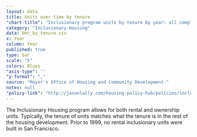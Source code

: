 ```yaml
---
layout: data
title: Units over time by tenure
"chart-title": "Inclusionary program units by tenure by year: all completed projects, 1992-2014 Q1"
category: "Inclusionary-Housing"
data: bmr_by_tenure.csv
x: Year
column: Year
published: true
type: bar
scale: "5"
colors: Blues
"axis-type": ''
"y-format": ","
source: "Mayor's Office of Housing and Community Development."
notes: null
"policy-link": "http://jasonlally.com/housing-policy-hub/policies/inclusionary-housing/"
---
```


The Inclusionary Housing program allows for both rental and ownership units. Typically, the tenure of units matches what the tenure is in the rest of the housing development. Prior to 1999, no rental inclusionary units were built in San Francisco.